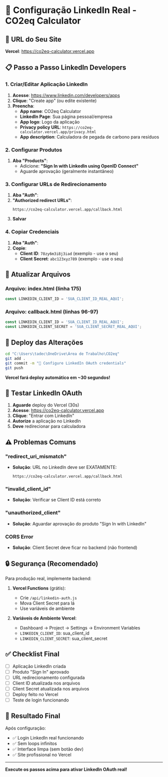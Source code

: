 # 🔧 Configuração LinkedIn Real - CO2eq Calculator

## 🎯 URL do Seu Site
**Vercel**: https://co2eq-calculator.vercel.app

## 📋 Passo a Passo LinkedIn Developers

### 1. Criar/Editar Aplicação LinkedIn
1. **Acesse**: https://www.linkedin.com/developers/apps
2. **Clique**: "Create app" (ou edite existente)
3. **Preencha**:
   - **App name**: CO2eq Calculator
   - **LinkedIn Page**: Sua página pessoal/empresa
   - **App logo**: Logo da aplicação
   - **Privacy policy URL**: `https://co2eq-calculator.vercel.app/privacy.html`
   - **App description**: Calculadora de pegada de carbono para resíduos

### 2. Configurar Produtos
1. **Aba "Products"**:
   - Adicione: **"Sign In with LinkedIn using OpenID Connect"**
   - Aguarde aprovação (geralmente instantâneo)

### 3. Configurar URLs de Redirecionamento
1. **Aba "Auth"**:
2. **"Authorized redirect URLs"**:
   ```
   https://co2eq-calculator.vercel.app/callback.html
   ```
3. **Salvar**

### 4. Copiar Credenciais
1. **Aba "Auth"**:
2. **Copie**:
   - **Client ID**: `78zy6m3i8j3iad` (exemplo - use o seu)
   - **Client Secret**: `abc123xyz789` (exemplo - use o seu)

## 🔧 Atualizar Arquivos

### Arquivo: index.html (linha 175)
```javascript
const LINKEDIN_CLIENT_ID = 'SUA_CLIENT_ID_REAL_AQUI';
```

### Arquivo: callback.html (linhas 96-97)
```javascript
const LINKEDIN_CLIENT_ID = 'SUA_CLIENT_ID_REAL_AQUI';
const LINKEDIN_CLIENT_SECRET = 'SUA_CLIENT_SECRET_REAL_AQUI';
```

## 🚀 Deploy das Alterações

```bash
cd "C:\Users\tadec\OneDrive\Área de Trabalho\CO2eq"
git add .
git commit -m "🔧 Configure LinkedIn OAuth credentials"
git push
```

**Vercel fará deploy automático em ~30 segundos!**

## 🧪 Testar LinkedIn OAuth

1. **Aguarde** deploy do Vercel (30s)
2. **Acesse**: https://co2eq-calculator.vercel.app
3. **Clique**: "Entrar com LinkedIn"
4. **Autorize** a aplicação no LinkedIn
5. **Deve** redirecionar para calculadora

## ⚠️ Problemas Comuns

### "redirect_uri_mismatch"
- **Solução**: URL no LinkedIn deve ser EXATAMENTE:
  ```
  https://co2eq-calculator.vercel.app/callback.html
  ```

### "invalid_client_id"
- **Solução**: Verificar se Client ID está correto

### "unauthorized_client"
- **Solução**: Aguardar aprovação do produto "Sign In with LinkedIn"

### CORS Error
- **Solução**: Client Secret deve ficar no backend (não frontend)

## 🔒 Segurança (Recomendado)

Para produção real, implemente backend:

1. **Vercel Functions** (grátis):
   - Crie `/api/linkedin-auth.js`
   - Mova Client Secret para lá
   - Use variáveis de ambiente

2. **Variáveis de Ambiente Vercel**:
   - Dashboard → Project → Settings → Environment Variables
   - `LINKEDIN_CLIENT_ID`: sua_client_id
   - `LINKEDIN_CLIENT_SECRET`: sua_client_secret

## ✅ Checklist Final

- [ ] Aplicação LinkedIn criada
- [ ] Produto "Sign In" aprovado
- [ ] URL redirecionamento configurada
- [ ] Client ID atualizada nos arquivos
- [ ] Client Secret atualizada nos arquivos
- [ ] Deploy feito no Vercel
- [ ] Teste de login funcionando

## 🎉 Resultado Final

Após configuração:
- ✅ Login LinkedIn real funcionando
- ✅ Sem loops infinitos
- ✅ Interface limpa (sem botão dev)
- ✅ Site profissional no Vercel

---

**Execute os passos acima para ativar LinkedIn OAuth real!**
